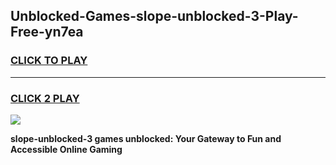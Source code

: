 
## Unblocked-Games-slope-unblocked-3-Play-Free-yn7ea
<h3>
<a href="https://premium76.site?title=slope-unblocked-3&ref=18A1">CLICK TO PLAY</a></h3>
<hr>

<h3>
<a href="https://premium76.site?title=slope-unblocked-3&ref=18A1">CLICK 2 PLAY</a>
  
</h3>

<a href="https://premium76.site?title=slope-unblocked-3&ref=18A1"><img src="https://clearcache.store/games.png"></a>


**slope-unblocked-3 games unblocked: Your Gateway to Fun and Accessible Online Gaming**
